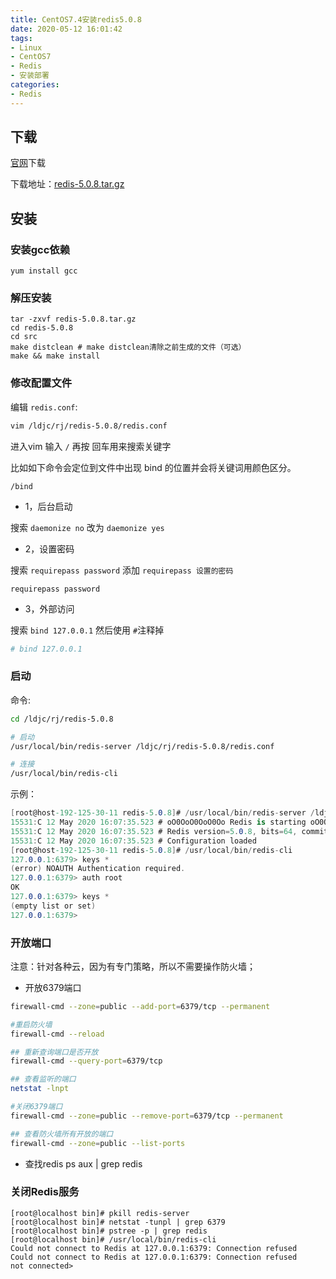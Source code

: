 ```yaml
---
title: CentOS7.4安装redis5.0.8
date: 2020-05-12 16:01:42
tags:
- Linux
- CentOS7
- Redis
- 安装部署
categories:
- Redis
---
```


## 下载

[官网](https://redis.io/ "官网")下载

下载地址：[redis-5.0.8.tar.gz](http://download.redis.io/releases/redis-5.0.8.tar.gz)

## 安装

### 安装gcc依赖

````linux
yum install gcc
````

### 解压安装

````linux
tar -zxvf redis-5.0.8.tar.gz
cd redis-5.0.8
cd src
make distclean # make distclean清除之前生成的文件（可选）
make && make install
````

### 修改配置文件

编辑 `redis.conf`:

```sh
vim /ldjc/rj/redis-5.0.8/redis.conf
```

进入vim 输入 `/` 再按 回车用来搜索关键字

比如如下命令会定位到文件中出现 bind 的位置并会将关键词用颜色区分。

`/bind`

* 1，后台启动

搜索 `daemonize no` 改为 `daemonize yes`

* 2，设置密码

搜索 `requirepass password` 添加 `requirepass 设置的密码`

`requirepass password`

* 3，外部访问

搜索 `bind 127.0.0.1` 然后使用 `#`注释掉

```sh
# bind 127.0.0.1
```

### 启动

命令:

```sh
cd /ldjc/rj/redis-5.0.8

# 启动
/usr/local/bin/redis-server /ldjc/rj/redis-5.0.8/redis.conf

# 连接
/usr/local/bin/redis-cli
```

示例：

```cs
[root@host-192-125-30-11 redis-5.0.8]# /usr/local/bin/redis-server /ldjc/rj/redis-5.0.8/redis.conf
15531:C 12 May 2020 16:07:35.523 # oO0OoO0OoO0Oo Redis is starting oO0OoO0OoO0Oo
15531:C 12 May 2020 16:07:35.523 # Redis version=5.0.8, bits=64, commit=00000000, modified=0, pid=15531, just started
15531:C 12 May 2020 16:07:35.523 # Configuration loaded
[root@host-192-125-30-11 redis-5.0.8]# /usr/local/bin/redis-cli
127.0.0.1:6379> keys *
(error) NOAUTH Authentication required.
127.0.0.1:6379> auth root
OK
127.0.0.1:6379> keys *
(empty list or set)
127.0.0.1:6379> 
```

### 开放端口

注意：针对各种云，因为有专门策略，所以不需要操作防火墙；

* 开放6379端口

```sh
firewall-cmd --zone=public --add-port=6379/tcp --permanent

#重启防火墙
firewall-cmd --reload

## 重新查询端口是否开放
firewall-cmd --query-port=6379/tcp

## 查看监听的端口
netstat -lnpt

#关闭6379端口
firewall-cmd --zone=public --remove-port=6379/tcp --permanent  

## 查看防火墙所有开放的端口
firewall-cmd --zone=public --list-ports
```

* 查找redis
ps aux | grep redis

### 关闭Redis服务

```linux
[root@localhost bin]# pkill redis-server
[root@localhost bin]# netstat -tunpl | grep 6379
[root@localhost bin]# pstree -p | grep redis
[root@localhost bin]# /usr/local/bin/redis-cli
Could not connect to Redis at 127.0.0.1:6379: Connection refused
Could not connect to Redis at 127.0.0.1:6379: Connection refused
not connected>
```
